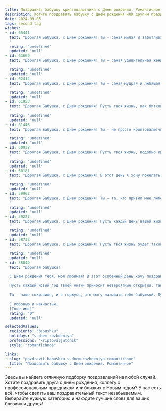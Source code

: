 ```yaml
---
title: Поздравить бабушку криптовалютчика c Днем рождения. Романтичное
description: Хотите поздравить бабушку c Днем рождения или другим праздником? Наш ИИ создаст незабываемое поздравление, а вы обязательно выделитесь среди других.  
date: 2024-09-05
tags: second tag
wishes:
- id: 65441
  text: "Дорогая Бабушка, с Днем рождения! Ты - самая милая и заботливая Бабушка на свете. Пусть твоя жизнь будет полна любви, радости и светлых моментов!  С каждым годом ты становишься мудрее и прекраснее, и пусть твое сердце всегда будет открыто для новых приключений!  Ты - настоящий маяк для всех нас, и мы так благодарны за твою нежную заботу.
  "
  rating: "undefined"
  updated: "null"
- id: 63669
  text: "Дорогая Бабушка, с Днем рождения! Ты — самая удивительная женщина,  которая всегда светится теплом и мудростью. Пусть твоя жизнь, как биткоин, будет стабильно расти, наполняясь радостью и любовью! Желаю тебе бесконечного счастья, крепкого здоровья и всегда сияющих глаз.  ❤️
  "
  rating: "undefined"
  updated: "null"
- id: 62414
  text: "Дорогая Бабушка, с Днем рождения! Ты — самая мудрая и любящая криптовалютчица, которую я знаю. Пусть твои знания и опыт всегда остаются твоими верными спутниками, а твой талант к инвестированию приносит удачу и процветание. Желаю тебе крепкого здоровья, радости и бесконечной любви!
  "
  rating: "undefined"
  updated: "null"
- id: 61953
  text: "Дорогая Бабушка, с Днем рождения! Пусть твоя жизнь, как биткоин, будет стабильна и неуклонно растет в цене, пусть у тебя будет много денег, пусть все твои новые идеи процветают, и пусть ты всегда будешь окружена любовью и заботой!
  "
  rating: "undefined"
  updated: "null"
- id: 61446
  text: "Дорогая Бабушка, с Днем рождения! Ты - не просто криптовалютчик, ты - волшебница, которая умеет превращать цифры в счастливые моменты. Пусть твоя жизнь будет яркой, как биткоин в 2017-м, а здоровье крепким, как блокчейн!
  "
  rating: "undefined"
  updated: "null"
- id: 60938
  text: "Дорогая Бабушка, с Днем рождения! Пусть твоя жизнь, подобно криптовалюте, будет полна роста, стабильности и процветания!  💖
  "
  rating: "undefined"
  updated: "null"
- id: 60181
  text: "Дорогая Бабушка, с Днём рождения! В этот день я хочу пожелать тебе всего самого светлого и доброго – как сияние биткоина в твоих глазах. Пусть твое сердце всегда будет полно радости и любви, а жизнь — процветанием и стабильностью, которую сегодня дает нам криптовалюта. Счастья тебе, Бабушка, крепкого здоровья и пусть твоя душа всегда будет молода!
  "
  rating: "undefined"
  updated: "null"
- id: 59962
  text: "Дорогая Бабушка, с Днем рождения! Ты – та, кто привил мне любовь к жизни, кто научил меня ценить красоту и доброту. Пусть твоя душа, такая же чистая и светлая, как кристаллы биткоина, всегда будет полна радости и любви. Пусть каждый день будет наполнен счастьем и успехом, а твои инвестиции в любовь и доброту продолжат приносить самые ценные плоды! С любовью, твой любимый(ая) [Ваше имя].
  "
  rating: "undefined"
  updated: "null"
- id: 59227
  text: "Дорогая Бабушка, с Днем рождения! Пусть каждый день вашей жизни будет полон ярких красок и радости, как блестящий биткоин! Пусть ваш опыт и мудрость всегда вдохновляют, а сердце ваше остаётся таким же юным и прекрасным, как первые дни биткоина!
  "
  rating: "undefined"
  updated: "null"
- id: 58732
  text: "Дорогая Бабушка, с Днем рождения! Пусть твоя жизнь будет такой же яркой и многогранной, как мир криптовалют, который ты так мастерски осваиваешь. Желаю тебе неизменного здоровья, процветания и много-много счастливых моментов!
  "
  rating: "undefined"
  updated: "null"
- id: 38849
  text: "Дорогая бабушка!
  
  С Днем рождения тебя, моя любимая! В этот особенный день хочу поздравить тебя с тем, что ты не только мудрая, но и бесстрашная, как истинный криптовалютчик. Твоя способность видеть возможности в меняющемся мире вдохновляет и восхищает.
  
  Пусть каждый новый год твоей жизни приносит невероятные открытия, такие же ценные, как удачные инвестиции. Желаю, чтобы твое сердце было всегда наполнено радостью и любовью, а каждый день дарил новые впечатления и счастье.
  
  Ты - наше сокровище, и я горжусь, что могу называть тебя бабушкой. Пусть каждый миг будет ярким, как график роста любимой криптовалюты!
  
  С любовью и нежностью,
  [Твое имя]"
  rating: "0"
  updated: "null"

selectedValues:
  recipients: "babushku"
  holidays: "s-dnem-rozhdeniya"
  professions: "kriptovaljutchik"
  style: "romantichnoe"

links:
- slug: "pozdravit-babushku-s-dnem-rozhdeniya-romantichnoe"
  title: "Поздравить бабушку c Днем рождения. Романтичное"
---
```


Здесь вы найдете отличную подборку поздравлений на любой случай. 
Хотите поздравить друга с днём рождения, коллегу с профессиональным праздником или близких с Новым годом? У нас есть всё, чтобы сделать ваш поздравительный текст незабываемым. Выбирайте нужную категорию и находите лучшие слова для ваших близких и друзей!
